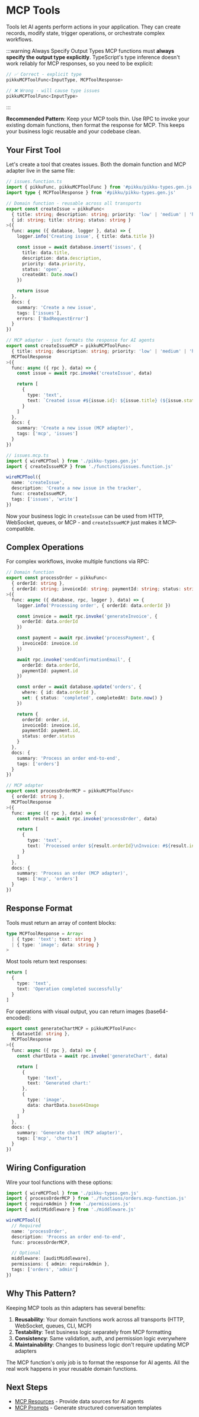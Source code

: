 # MCP Tools

Tools let AI agents perform actions in your application. They can create records, modify state, trigger operations, or orchestrate complex workflows.

:::warning Always Specify Output Types
MCP functions must **always specify the output type explicitly**. TypeScript's type inference doesn't work reliably for MCP responses, so you need to be explicit:

```typescript
// ✅ Correct - explicit type
pikkuMCPToolFunc<InputType, MCPToolResponse>

// ❌ Wrong - will cause type issues
pikkuMCPToolFunc<InputType>
```
:::

**Recommended Pattern**: Keep your MCP tools thin. Use RPC to invoke your existing domain functions, then format the response for MCP. This keeps your business logic reusable and your codebase clean.

## Your First Tool

Let's create a tool that creates issues. Both the domain function and MCP adapter live in the same file:

```typescript
// issues.function.ts
import { pikkuFunc, pikkuMCPToolFunc } from '#pikku/pikku-types.gen.js'
import type { MCPToolResponse } from '#pikku/pikku-types.gen.js'

// Domain function - reusable across all transports
export const createIssue = pikkuFunc<
  { title: string; description: string; priority: 'low' | 'medium' | 'high' },
  { id: string; title: string; status: string }
>({
  func: async ({ database, logger }, data) => {
    logger.info('Creating issue', { title: data.title })

    const issue = await database.insert('issues', {
      title: data.title,
      description: data.description,
      priority: data.priority,
      status: 'open',
      createdAt: Date.now()
    })

    return issue
  },
  docs: {
    summary: 'Create a new issue',
    tags: ['issues'],
    errors: ['BadRequestError']
  }
})

// MCP adapter - just formats the response for AI agents
export const createIssueMCP = pikkuMCPToolFunc<
  { title: string; description: string; priority: 'low' | 'medium' | 'high' },
  MCPToolResponse
>({
  func: async ({ rpc }, data) => {
    const issue = await rpc.invoke('createIssue', data)

    return [
      {
        type: 'text',
        text: `Created issue #${issue.id}: ${issue.title} (${issue.status})`
      }
    ]
  },
  docs: {
    summary: 'Create a new issue (MCP adapter)',
    tags: ['mcp', 'issues']
  }
})
```

```typescript
// issues.mcp.ts
import { wireMCPTool } from './pikku-types.gen.js'
import { createIssueMCP } from './functions/issues.function.js'

wireMCPTool({
  name: 'createIssue',
  description: 'Create a new issue in the tracker',
  func: createIssueMCP,
  tags: ['issues', 'write']
})
```

Now your business logic in `createIssue` can be used from HTTP, WebSocket, queues, or MCP - and `createIssueMCP` just makes it MCP-compatible.

## Complex Operations

For complex workflows, invoke multiple functions via RPC:

```typescript
// Domain function
export const processOrder = pikkuFunc<
  { orderId: string },
  { orderId: string; invoiceId: string; paymentId: string; status: string }
>({
  func: async ({ database, rpc, logger }, data) => {
    logger.info('Processing order', { orderId: data.orderId })

    const invoice = await rpc.invoke('generateInvoice', {
      orderId: data.orderId
    })

    const payment = await rpc.invoke('processPayment', {
      invoiceId: invoice.id
    })

    await rpc.invoke('sendConfirmationEmail', {
      orderId: data.orderId,
      paymentId: payment.id
    })

    const order = await database.update('orders', {
      where: { id: data.orderId },
      set: { status: 'completed', completedAt: Date.now() }
    })

    return {
      orderId: order.id,
      invoiceId: invoice.id,
      paymentId: payment.id,
      status: order.status
    }
  },
  docs: {
    summary: 'Process an order end-to-end',
    tags: ['orders']
  }
})
```

```typescript
// MCP adapter
export const processOrderMCP = pikkuMCPToolFunc<
  { orderId: string },
  MCPToolResponse
>({
  func: async ({ rpc }, data) => {
    const result = await rpc.invoke('processOrder', data)

    return [
      {
        type: 'text',
        text: `Processed order ${result.orderId}\nInvoice: #${result.invoiceId}\nPayment: #${result.paymentId}\nStatus: ${result.status}`
      }
    ]
  },
  docs: {
    summary: 'Process an order (MCP adapter)',
    tags: ['mcp', 'orders']
  }
})
```

## Response Format

Tools must return an array of content blocks:

```typescript
type MCPToolResponse = Array<
  | { type: 'text'; text: string }
  | { type: 'image'; data: string }
>
```

Most tools return text responses:

```typescript
return [
  {
    type: 'text',
    text: 'Operation completed successfully'
  }
]
```

For operations with visual output, you can return images (base64-encoded):

```typescript
export const generateChartMCP = pikkuMCPToolFunc<
  { datasetId: string },
  MCPToolResponse
>({
  func: async ({ rpc }, data) => {
    const chartData = await rpc.invoke('generateChart', data)

    return [
      {
        type: 'text',
        text: 'Generated chart:'
      },
      {
        type: 'image',
        data: chartData.base64Image
      }
    ]
  },
  docs: {
    summary: 'Generate chart (MCP adapter)',
    tags: ['mcp', 'charts']
  }
})
```

## Wiring Configuration

Wire your tool functions with these options:

```typescript
import { wireMCPTool } from './pikku-types.gen.js'
import { processOrderMCP } from './functions/orders.mcp-function.js'
import { requireAdmin } from './permissions.js'
import { auditMiddleware } from './middleware.js'

wireMCPTool({
  // Required
  name: 'processOrder',
  description: 'Process an order end-to-end',
  func: processOrderMCP,

  // Optional
  middleware: [auditMiddleware],
  permissions: { admin: requireAdmin },
  tags: ['orders', 'admin']
})
```

## Why This Pattern?

Keeping MCP tools as thin adapters has several benefits:

1. **Reusability**: Your domain functions work across all transports (HTTP, WebSocket, queues, CLI, MCP)
2. **Testability**: Test business logic separately from MCP formatting
3. **Consistency**: Same validation, auth, and permission logic everywhere
4. **Maintainability**: Changes to business logic don't require updating MCP adapters

The MCP function's only job is to format the response for AI agents. All the real work happens in your reusable domain functions.

## Next Steps

- [MCP Resources](./resources.md) - Provide data sources for AI agents
- [MCP Prompts](./prompts.md) - Generate structured conversation templates